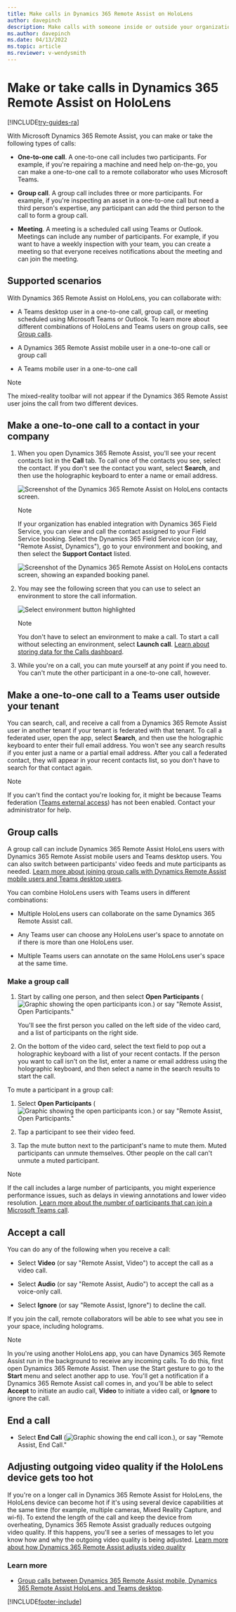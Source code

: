 ```yaml
---
title: Make calls in Dynamics 365 Remote Assist on HoloLens 
author: davepinch
description: Make calls with someone inside or outside your organization in Dynamics 365 Remote Assist on HoloLens
ms.author: davepinch
ms.date: 04/13/2022
ms.topic: article
ms.reviewer: v-wendysmith
---
```


# Make or take calls in Dynamics 365 Remote Assist on HoloLens

[!INCLUDE[try-guides-ra](../includes/try-guides-ra.md)]

With Microsoft Dynamics 365 Remote Assist, you can make or take the following types of calls:  

- **One-to-one call**. A one-to-one call includes two participants. For example, if you're repairing a machine and need help on-the-go, you can make a one-to-one call to a remote collaborator who uses Microsoft Teams.

- **Group call**. A group call includes three or more participants. For example, if you're inspecting an asset in a one-to-one call but need a third person's expertise, any participant can add the third person to the call to form a group call.  

- **Meeting**. A meeting is a scheduled call using Teams or Outlook. Meetings can include any number of participants. For example, if you want to have a weekly inspection with your team, you can create a meeting so that everyone receives notifications about the meeting and can join the meeting.

## Supported scenarios

With Dynamics 365 Remote Assist on HoloLens, you can collaborate with:

- A Teams desktop user in a one-to-one call, group call, or meeting scheduled using Microsoft Teams or Outlook. To learn more about different combinations of HoloLens and Teams users on group calls, see [Group calls](#group-calls).

- A Dynamics 365 Remote Assist mobile user in a one-to-one call or group call

- A Teams mobile user in a one-to-one call

> [!NOTE]
> The mixed-reality toolbar will not appear if the Dynamics 365 Remote Assist user joins the call from two different devices.

## Make a one-to-one call to a contact in your company

1. When you open Dynamics 365 Remote Assist, you'll see your recent contacts list in the **Call** tab. To call one of the contacts you see, select the contact. If you don't see the contact you want, select **Search**, and then use the holographic keyboard to enter a name or email address. 

    ![Screenshot of the Dynamics 365 Remote Assist on HoloLens contacts screen.](media/02.00-contacts.png)
    
    > [!NOTE]
    > If your organization has enabled integration with Dynamics 365 Field Service, you can view and call the contact assigned to your Field Service booking. Select the Dynamics 365 Field Service icon (or say, "Remote Assist, Dynamics"), go to your environment and booking, and then select the **Support Contact** listed.
    >
    > ![Screenshot of the Dynamics 365 Remote Assist on HoloLens contacts screen, showing an expanded booking panel.](media/07.01-dynamics-booking.png)
    
2. You may see the following screen that you can use to select an environment to store the call information.

    ![Select environment button highlighted](media/select-environment-2.PNG)
    
    > [!NOTE]
    > You don't have to select an environment to make a call. To start a call without selecting an environment, select **Launch call**. [Learn about storing data for the Calls dashboard](calls-dashboard.md).

3. While you're on a call, you can mute yourself at any point if you need to. You can't mute the other participant in a one-to-one call, however. 

## Make a one-to-one call to a Teams user outside your tenant

You can search, call, and receive a call from a Dynamics 365 Remote Assist user in another tenant if your tenant is federated with that tenant. To call a federated user, open the app, select **Search**, and then use the holographic keyboard to enter their full email address. You won't see any search results if you enter just a name or a partial email address. After you call a federated contact, they will appear in your recent contacts list, so you don't have to search for that contact again.

>[!Note]
> If you can't find the contact you're looking for, it might be because Teams federation ([Teams external access](/microsoftteams/manage-external-access#:~:text=Enable%20your%20Organization%20to%20Communicate%20with%20another%20Teams,your%20organization%2C%20skip%20to%20step%205.%20See%20More.)) has not been enabled. Contact your administrator for help.

## Group calls

A group call can include Dynamics 365 Remote Assist HoloLens users with Dynamics 365 Remote Assist mobile users and Teams desktop users. You can also switch between participants' video feeds and mute participants as needed. [Learn more about joining group calls with Dynamics Remote Assist mobile users and Teams desktop users](./mobile-app/group-calling.md).

You can combine HoloLens users with Teams users in different combinations:

- Multiple HoloLens users can collaborate on the same Dynamics 365 Remote Assist call. 

- Any Teams user can choose any HoloLens user's space to annotate on if there is more than one HoloLens user. 

- Multiple Teams users can annotate on the same HoloLens user's space at the same time.

### Make a group call

1. Start by calling one person, and then select **Open Participants** (![Graphic showing the open participants icon.](media/open-participants.jpg)) or say "Remote Assist, Open Participants."

    You'll see the first person you called on the left side of the video card, and a list of participants on the right side. 

2. On the bottom of the video card, select the text field to pop out a holographic keyboard with a list of your recent contacts. If the person you want to call isn't on the list, enter a name or email address using the holographic keyboard, and then select a name in the search results to start the call.

To mute a participant in a group call:

1. Select **Open Participants** (![Graphic showing the open participants icon.](media/open-participants.jpg)) or say "Remote Assist, Open Participants." 

2. Tap a participant to see their video feed. 

3. Tap the mute button next to the participant's name to mute them. Muted participants can unmute themselves. Other people on the call can't unmute a muted participant.

> [!Note]
> If the call includes a large number of participants, you might experience performance issues, such as delays in viewing annotations and lower video resolution. [Learn more about the number of participants that can join a Microsoft Teams call](/microsoftteams/limits-specifications-teams#meetings-and-calls). 

## Accept a call

You can do any of the following when you receive a call:

- Select **Video** (or say "Remote Assist, Video") to accept the call as a video call.

- Select **Audio** (or say "Remote Assist, Audio") to accept the call as a voice-only call. 

- Select **Ignore** (or say "Remote Assist, Ignore") to decline the call.

If you join the call, remote collaborators will be able to see what you see in your space, including holograms.

> [!Note]
> In you're using another HoloLens app, you can have Dynamics 365 Remote Assist run in the background to receive any incoming calls. To do this, first open Dynamics 365 Remote Assist. Then use the Start gesture to go to the **Start** menu and select another app to use. You'll get a notification if a Dynamics 365 Remote Assist call comes in, and you'll be able to select **Accept** to initiate an audio call, **Video** to initiate a video call, or **Ignore** to ignore the call.

## End a call

- Select **End Call** (![Graphic showing the end call icon.](media/end-call.jpg)), or say "Remote Assist, End Call."

## Adjusting outgoing video quality if the HoloLens device gets too hot

If you're on a longer call in Dynamics 365 Remote Assist for HoloLens, the HoloLens device can become hot if it's using several device capabilities at the same time (for example, multiple cameras, Mixed Reality Capture, and wi-fi). To extend the length of the call and keep the device from overheating, Dynamics 365 Remote Assist gradually reduces outgoing video quality. If this happens, you'll see a series of messages to let you know how and why the outgoing video quality is being adjusted. [Learn more about how Dynamics 365 Remote Assist adjusts video quality](hololens-thermal-adjusting.md)

### Learn more 
- [Group calls between Dynamics 365 Remote Assist mobile, Dynamics 365 Remote Assist HoloLens, and Teams desktop](./mobile-app/group-calling.md).


[!INCLUDE[footer-include](../includes/footer-banner.md)]
